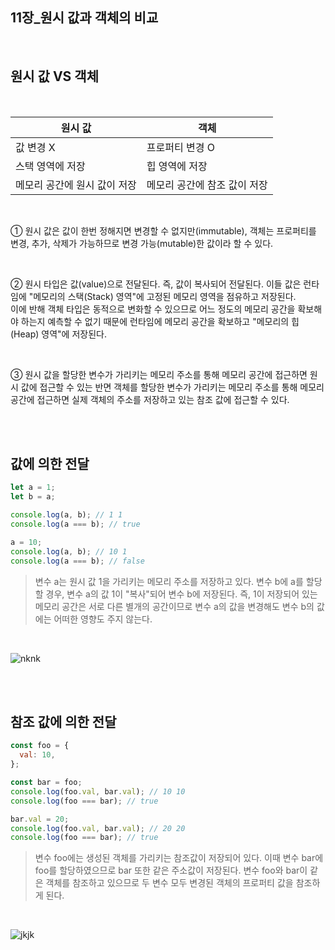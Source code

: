 ## 11장\_원시 값과 객체의 비교

<br>

## 원시 값 VS 객체

<br>

<table>
<thead align= "center">
<th>원시 값</th>
<th>객체</th>
</thead>
<tbody>
<tr>
<td>값 변경 X</td>
<td>프로퍼티 변경 O</td>
</tr>
<tr>
<td>스택 영역에 저장</td>
<td>힙 영역에 저장</td>
</tr>
<tr>
<td>메모리 공간에 원시 값이 저장</td>
<td>메모리 공간에 참조 값이 저장</td>
</tr>
</tbody>
</table>

<br>
 
① 원시 값은 값이 한번 정해지면 변경할 수 없지만(immutable), 객체는 프로퍼티를 변경, 추가, 삭제가 가능하므로 변경 가능(mutable)한 값이라 할 수 있다.

<br>

② 원시 타입은 값(value)으로 전달된다. 즉, 값이 복사되어 전달된다. 이들 값은 런타임에 "메모리의 스택(Stack) 영역"에 고정된 메모리 영역을 점유하고 저장된다.  
이에 반해 객체 타입은 동적으로 변화할 수 있으므로 어느 정도의 메모리 공간을 확보해야 하는지 예측할 수 없기 때문에 런타임에 메모리 공간을 확보하고 "메모리의 힙(Heap) 영역"에 저장된다.

<br>

③ 원시 값을 할당한 변수가 가리키는 메모리 주소를 통해 메모리 공간에 접근하면 원시 값에 접근할 수 있는 반면 객체를 할당한 변수가 가리키는 메모리 주소를 통해 메모리 공간에 접근하면 실제 객체의 주소를 저장하고 있는 참조 값에 접근할 수 있다.

<br>
<br>

## 값에 의한 전달

```js
let a = 1;
let b = a;

console.log(a, b); // 1 1
console.log(a === b); // true

a = 10;
console.log(a, b); // 10 1
console.log(a === b); // false
```

> 변수 a는 원시 값 1을 가리키는 메모리 주소를 저장하고 있다. 변수 b에 a를 할당할 경우, 변수 a의 값 1이 "복사"되어 변수 b에 저장된다. 즉, 1이 저장되어 있는 메모리 공간은 서로 다른 별개의 공간이므로 변수 a의 값을 변경해도 변수 b의 값에는 어떠한 영향도 주지 않는다.

<br>

![nknk](https://user-images.githubusercontent.com/82991292/135791003-aefb1e33-ab67-4432-a3b3-200710cc6a90.JPG)

<br>
<br>

## 참조 값에 의한 전달

```js
const foo = {
  val: 10,
};

const bar = foo;
console.log(foo.val, bar.val); // 10 10
console.log(foo === bar); // true

bar.val = 20;
console.log(foo.val, bar.val); // 20 20
console.log(foo === bar); // true
```

> 변수 foo에는 생성된 객체를 가리키는 참조값이 저장되어 있다. 이때 변수 bar에 foo를 할당하였으므로 bar 또한 같은 주소값이 저장된다. 변수 foo와 bar이 같은 객체를 참조하고 있으므로 두 변수 모두 변경된 객체의 프로퍼티 값을 참조하게 된다.

<br>

![jkjk](https://user-images.githubusercontent.com/82991292/135791037-6fbcd4d5-5af5-4e04-9b49-2c5abf9b21fb.JPG)
